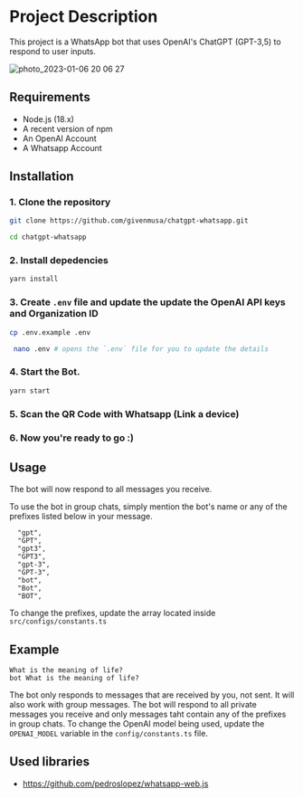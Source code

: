 # Project Description

This project is a WhatsApp bot that uses OpenAI's ChatGPT (GPT-3,5) to respond to user inputs.

![photo_2023-01-06 20 06 27](https://user-images.githubusercontent.com/38583057/211094028-9c512d9c-56df-4195-b21b-f588a33a7d79.jpeg) 

## Requirements

- Node.js (18.x)
- A recent version of npm
- An OpenAI Account
- A Whatsapp Account

## Installation

### 1. Clone the repository

```bash
git clone https://github.com/givenmusa/chatgpt-whatsapp.git
```

```bash
cd chatgpt-whatsapp
```

### 2. Install depedencies

```bash
yarn install
```

### 3. Create `.env` file and update the update the OpenAI API keys and Organization ID

```bash
cp .env.example .env
```

```bash
 nano .env # opens the `.env` file for you to update the details
```

### 4. Start the Bot.

```bash
yarn start
```

### 5. Scan the QR Code with Whatsapp (Link a device)

### 6. Now you're ready to go :)

## Usage

The bot will now respond to all messages you receive.

To use the bot in group chats, simply mention the bot's name or any of the prefixes listed below in your message.

```
  "gpt",
  "GPT",
  "gpt3",
  "GPT3",
  "gpt-3",
  "GPT-3",
  "bot",
  "Bot",
  "BOT",
```

To change the prefixes, update the array located inside `src/configs/constants.ts`

## Example

`What is the meaning of life?`
<br/>
`bot What is the meaning of life?`

The bot only responds to messages that are received by you, not sent. It will also work with group messages.
The bot will respond to all private messages you receive and only messages taht contain any of the prefixes in group chats.
To change the OpenAI model being used, update the `OPENAI_MODEL` variable in the `config/constants.ts` file.

## Used libraries

- https://github.com/pedroslopez/whatsapp-web.js
